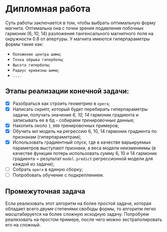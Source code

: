# Дипломная работа
Суть работы заключается в том, чтобы выбрать оптимальную форму магнита. Оптимальна она с точки зрения подавления побочных гармоник (6, 10, 14) разложения тангенсального магнитного поля на окружности 0.8 от апертуры.
У магнита имеются гиперпараметры формы такие как:
- ```Положение центра шима```;
- ```Точка обрыва гиперболы```;
- ```Высота гиперболы```;
- ```Радиус кривизны шима```;
- ```...```.

## Этапы реализации конечной задачи:
- [x] Разобраться как строить геометрию в ```opera```;
- [x] Написать скрипт, который будет перебирать гиперпараметры задачи, получать значение *6, 10, 14* гармоник градиента и записывать ее в бд - собираем *тренировочные* данные;
- [x] Накопить около ```1_000``` тренировочных примеров;
- [x] Обучить мл модель на регрессию 6, 10, 14 гармоник градиента по признакам (гиперпараметрам);
- [x] Использовать градиентный спуск, где в качестве варьируемых параметров выступают признаки, а веса модели неизменяемы (в качестве функции потерь использовать сумму 6, 10 и 14 гармоник градиента = результат ```model.predict``` регрессионной модели для каждой из задачи);
- [ ] Собрать ```opera``` в единую сборку;
- [ ] Попробовать обучение с подкреплением.

## Промежуточная задача
Если реализовать этот алгоритм на более простой задаче, которая обладает всего *двумя* степенями свободы формы, то алгоритм легко масштабируется на более сложную исходную задачу. Попробуем реализовать на простом примере, после чего можно экстраполировать его на сложный.
